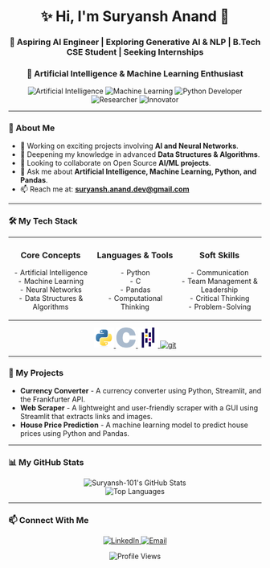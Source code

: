 <div align="center">

# ✨ Hi, I'm Suryansh Anand 👋

### 🧠 Aspiring AI Engineer | Exploring Generative AI & NLP | B.Tech CSE Student | Seeking Internships

### 🤖 **Artificial Intelligence & Machine Learning Enthusiast**

<p align="center">
  <img src="https://img.shields.io/badge/Artificial%20Intelligence-00B9FF?style=for-the-badge&logo=openai&logoColor=white" alt="Artificial Intelligence">
  <img src="https://img.shields.io/badge/Machine%20Learning-FF8800?style=for-the-badge&logo=tensorflow&logoColor=white" alt="Machine Learning">
  <img src="https://img.shields.io/badge/Python%20Developer-3776AB?style=for-the-badge&logo=python&logoColor=white" alt="Python Developer">
  <img src="https://img.shields.io/badge/Researcher-7A288A?style=for-the-badge" alt="Researcher">
  <img src="https://img.shields.io/badge/Innovator-00A693?style=for-the-badge" alt="Innovator">
</p>

</div>

---

### 🚀 About Me

-    🔭 Working on exciting projects involving **AI and Neural Networks**.
-    🌱 Deepening my knowledge in advanced **Data Structures & Algorithms**.
-    🤝 Looking to collaborate on Open Source **AI/ML projects**.
-    💬 Ask me about **Artificial Intelligence, Machine Learning, Python, and Pandas**.
-    📫 Reach me at: **suryansh.anand.dev@gmail.com**

---

### 🛠️ My Tech Stack

<table>
  <tr>
    <td valign="top" width="33%">
      <div align="center">
        <h3>Core Concepts</h3>
        <p>
          - Artificial Intelligence<br>
          - Machine Learning<br>
          - Neural Networks<br>
          - Data Structures & Algorithms
        </p>
      </div>
    </td>
    <td valign="top" width="33%">
      <div align="center">
        <h3>Languages & Tools</h3>
        <p>
          - Python<br>
          - C<br>
          - Pandas<br>
          - Computational Thinking
        </p>
      </div>
    </td>
    <td valign="top" width="33%">
      <div align="center">
        <h3>Soft Skills</h3>
        <p>
          - Communication<br>
          - Team Management & Leadership<br>
          - Critical Thinking<br>
          - Problem-Solving
        </p>
      </div>
    </td>
  </tr>
</table>

<p align="center">
  <a href="https://www.python.org" target="_blank" rel="noreferrer">
    <img src="https://raw.githubusercontent.com/devicons/devicon/master/icons/python/python-original.svg" alt="python" width="40" height="40"/>
  </a>
  <a href="https://www.cprogramming.com/" target="_blank" rel="noreferrer">
    <img src="https://raw.githubusercontent.com/devicons/devicon/master/icons/c/c-original.svg" alt="c" width="40" height="40"/>
  </a>
  <a href="https://pandas.pydata.org/" target="_blank" rel="noreferrer">
    <img src="https://raw.githubusercontent.com/devicons/devicon/master/icons/pandas/pandas-original.svg" alt="pandas" width="40" height="40"/>
  </a>
  <a href="https://git-scm.com/" target="_blank" rel="noreferrer">
    <img src="https://www.vectorlogo.zone/logos/git-scm/git-scm-icon.svg" alt="git" width="40" height="40"/>
  </a>
</p>

---

### 🎯 My Projects

* **Currency Converter** - A currency converter using Python, Streamlit, and the Frankfurter API.
* **Web Scraper** - A lightweight and user-friendly scraper with a GUI using Streamlit that extracts links and images.
* **House Price Prediction** - A machine learning model to predict house prices using Python and Pandas.

---

### 📊 My GitHub Stats

<p align="center">
  <img src="https://github-readme-stats.vercel.app/api?username=Suryansh-101&show_icons=true&theme=tokyonight&hide_border=true&count_private=true" alt="Suryansh-101's GitHub Stats" />
  <br/>
  <img src="https://github-readme-stats.vercel.app/api/top-langs/?username=Suryansh-101&layout=compact&theme=tokyonight&hide_border=true" alt="Top Languages" />
</p>

---

### 📫 Connect With Me

<p align="center">
  <a href="https://www.linkedin.com/in/suryansh-anand" target="_blank">
    <img src="https://img.shields.io/badge/LinkedIn-0077B5?style=for-the-badge&logo=linkedin&logoColor=white" alt="LinkedIn">
  </a>
  <a href="mailto:suryansh.anand.dev@gmail.com" target="_blank">
    <img src="https://img.shields.io/badge/Email-D14836?style=for-the-badge&logo=gmail&logoColor=white" alt="Email">
  </a>
</p>

<p align="center">
  <img src="https://komarev.com/ghpvc/?username=Suryansh-101&label=Profile%20Views&color=blueviolet&style=flat-square" alt="Profile Views">
</p>
